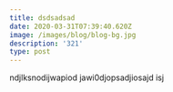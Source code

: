 ```yaml
---
title: dsdsadsad
date: 2020-03-31T07:39:40.620Z
image: /images/blog/blog-bg.jpg
description: '321'
type: post
---
```

ndjlksnodijwapiod jawi0djopsadjiosajd isj